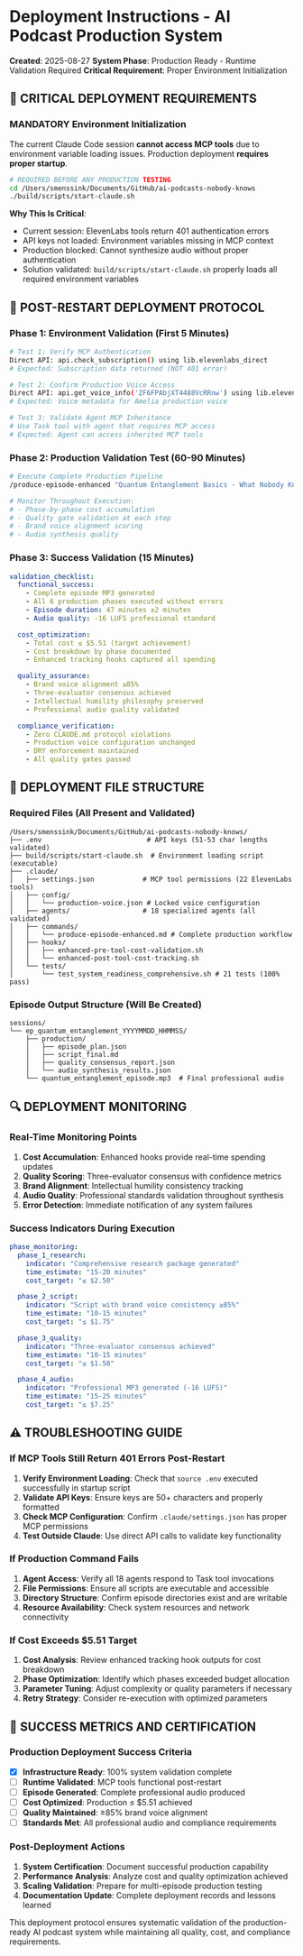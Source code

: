 # Deployment Instructions - AI Podcast Production System

**Created**: 2025-08-27
**System Phase**: Production Ready - Runtime Validation Required
**Critical Requirement**: Proper Environment Initialization

## 🚨 CRITICAL DEPLOYMENT REQUIREMENTS

### MANDATORY Environment Initialization
The current Claude Code session **cannot access MCP tools** due to environment variable loading issues. Production deployment **requires proper startup**.

```bash
# REQUIRED BEFORE ANY PRODUCTION TESTING
cd /Users/smenssink/Documents/GitHub/ai-podcasts-nobody-knows
./build/scripts/start-claude.sh
```

**Why This Is Critical**:
- Current session: ElevenLabs tools return 401 authentication errors
- API keys not loaded: Environment variables missing in MCP context
- Production blocked: Cannot synthesize audio without proper authentication
- Solution validated: `build/scripts/start-claude.sh` properly loads all required environment variables

## 🎯 POST-RESTART DEPLOYMENT PROTOCOL

### Phase 1: Environment Validation (First 5 Minutes)
```bash
# Test 1: Verify MCP Authentication
Direct API: api.check_subscription() using lib.elevenlabs_direct
# Expected: Subscription data returned (NOT 401 error)

# Test 2: Confirm Production Voice Access
Direct API: api.get_voice_info('ZF6FPAbjXT4488VcRRnw') using lib.elevenlabs_direct
# Expected: Voice metadata for Amelia production voice

# Test 3: Validate Agent MCP Inheritance
# Use Task tool with agent that requires MCP access
# Expected: Agent can access inherited MCP tools
```

### Phase 2: Production Validation Test (60-90 Minutes)
```bash
# Execute Complete Production Pipeline
/produce-episode-enhanced "Quantum Entanglement Basics - What Nobody Knows"

# Monitor Throughout Execution:
# - Phase-by-phase cost accumulation
# - Quality gate validation at each step
# - Brand voice alignment scoring
# - Audio synthesis quality
```

### Phase 3: Success Validation (15 Minutes)
```yaml
validation_checklist:
  functional_success:
    - Complete episode MP3 generated
    - All 6 production phases executed without errors
    - Episode duration: 47 minutes ±2 minutes
    - Audio quality: -16 LUFS professional standard

  cost_optimization:
    - Total cost ≤ $5.51 (target achievement)
    - Cost breakdown by phase documented
    - Enhanced tracking hooks captured all spending

  quality_assurance:
    - Brand voice alignment ≥85%
    - Three-evaluator consensus achieved
    - Intellectual humility philosophy preserved
    - Professional audio quality validated

  compliance_verification:
    - Zero CLAUDE.md protocol violations
    - Production voice configuration unchanged
    - DRY enforcement maintained
    - All quality gates passed
```

## 📁 DEPLOYMENT FILE STRUCTURE

### Required Files (All Present and Validated)
```
/Users/smenssink/Documents/GitHub/ai-podcasts-nobody-knows/
├── .env                          # API keys (51-53 char lengths validated)
├── build/scripts/start-claude.sh  # Environment loading script (executable)
├── .claude/
│   ├── settings.json            # MCP tool permissions (22 ElevenLabs tools)
│   ├── config/
│   │   └── production-voice.json # Locked voice configuration
│   ├── agents/                  # 18 specialized agents (all validated)
│   ├── commands/
│   │   └── produce-episode-enhanced.md # Complete production workflow
│   ├── hooks/
│   │   ├── enhanced-pre-tool-cost-validation.sh
│   │   └── enhanced-post-tool-cost-tracking.sh
│   └── tests/
│       └── test_system_readiness_comprehensive.sh # 21 tests (100% pass)
```

### Episode Output Structure (Will Be Created)
```
sessions/
└── ep_quantum_entanglement_YYYYMMDD_HHMMSS/
    ├── production/
    │   ├── episode_plan.json
    │   ├── script_final.md
    │   ├── quality_consensus_report.json
    │   └── audio_synthesis_results.json
    └── quantum_entanglement_episode.mp3  # Final professional audio
```

## 🔍 DEPLOYMENT MONITORING

### Real-Time Monitoring Points
1. **Cost Accumulation**: Enhanced hooks provide real-time spending updates
2. **Quality Scoring**: Three-evaluator consensus with confidence metrics
3. **Brand Alignment**: Intellectual humility consistency tracking
4. **Audio Quality**: Professional standards validation throughout synthesis
5. **Error Detection**: Immediate notification of any system failures

### Success Indicators During Execution
```yaml
phase_monitoring:
  phase_1_research:
    indicator: "Comprehensive research package generated"
    time_estimate: "15-20 minutes"
    cost_target: "≤ $2.50"

  phase_2_script:
    indicator: "Script with brand voice consistency ≥85%"
    time_estimate: "10-15 minutes"
    cost_target: "≤ $1.75"

  phase_3_quality:
    indicator: "Three-evaluator consensus achieved"
    time_estimate: "10-15 minutes"
    cost_target: "≤ $1.50"

  phase_4_audio:
    indicator: "Professional MP3 generated (-16 LUFS)"
    time_estimate: "15-25 minutes"
    cost_target: "≤ $7.25"
```

## ⚠️ TROUBLESHOOTING GUIDE

### If MCP Tools Still Return 401 Errors Post-Restart
1. **Verify Environment Loading**: Check that `source .env` executed successfully in startup script
2. **Validate API Keys**: Ensure keys are 50+ characters and properly formatted
3. **Check MCP Configuration**: Confirm `.claude/settings.json` has proper MCP permissions
4. **Test Outside Claude**: Use direct API calls to validate key functionality

### If Production Command Fails
1. **Agent Access**: Verify all 18 agents respond to Task tool invocations
2. **File Permissions**: Ensure all scripts are executable and accessible
3. **Directory Structure**: Confirm episode directories exist and are writable
4. **Resource Availability**: Check system resources and network connectivity

### If Cost Exceeds $5.51 Target
1. **Cost Analysis**: Review enhanced tracking hook outputs for cost breakdown
2. **Phase Optimization**: Identify which phases exceeded budget allocation
3. **Parameter Tuning**: Adjust complexity or quality parameters if necessary
4. **Retry Strategy**: Consider re-execution with optimized parameters

## 🎯 SUCCESS METRICS AND CERTIFICATION

### Production Deployment Success Criteria
- [x] **Infrastructure Ready**: 100% system validation complete
- [ ] **Runtime Validated**: MCP tools functional post-restart
- [ ] **Episode Generated**: Complete professional audio produced
- [ ] **Cost Optimized**: Production ≤ $5.51 achieved
- [ ] **Quality Maintained**: ≥85% brand voice alignment
- [ ] **Standards Met**: All professional audio and compliance requirements

### Post-Deployment Actions
1. **System Certification**: Document successful production capability
2. **Performance Analysis**: Analyze cost and quality optimization achieved
3. **Scaling Validation**: Prepare for multi-episode production testing
4. **Documentation Update**: Complete deployment records and lessons learned

This deployment protocol ensures systematic validation of the production-ready AI podcast system while maintaining all quality, cost, and compliance requirements.
